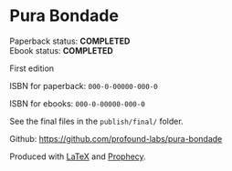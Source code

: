 Pura Bondade
==============

Paperback status: **COMPLETED**  
Ebook status: **COMPLETED**

First edition

ISBN for paperback: `000-0-00000-000-0`

ISBN for ebooks: `000-0-00000-000-0`

See the final files in the `publish/final/` folder.

Github: <https://github.com/profound-labs/pura-bondade>

Produced with [LaTeX](http://latex-project.org/) and [Prophecy](https://github.com/profound-labs/prophecy).




